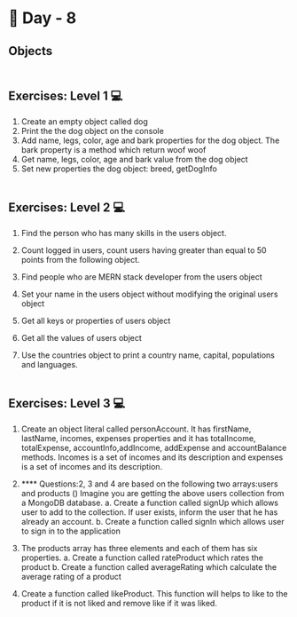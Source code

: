 # 🔖 Day - 8

##   Objects<br><br>

## Exercises: Level 1 💻

1. Create an empty object called dog
2. Print the the dog object on the console
3. Add name, legs, color, age and bark properties for the dog object. The bark property is a method which return woof woof
4. Get name, legs, color, age and bark value from the dog object
5. Set new properties the dog object: breed, getDogInfo<br><br>

## Exercises: Level 2 💻

1. Find the person who has many skills in the users object.

2. Count logged in users, count users having greater than equal to 50 points from the following object.

3. Find people who are MERN stack developer from the users object

4. Set your name in the users object without modifying the original users object

5. Get all keys or properties of users object

6. Get all the values of users object

7. Use the countries object to print a country name, capital, populations and languages.<br><br>

## Exercises: Level 3 💻

1. Create an object literal called personAccount. It has firstName, lastName, incomes, expenses properties and it has totalIncome, totalExpense, accountInfo,addIncome, addExpense and accountBalance methods. Incomes is a set of incomes and its description and expenses is a set of incomes and its description.

2. **** Questions:2, 3 and 4 are based on the following two arrays:users and products ()
Imagine you are getting the above users collection from a MongoDB database. a. Create a function called signUp which allows user to add to the collection. If user exists, inform the user that he has already an account.
b. Create a function called signIn which allows user to sign in to the application

3. The products array has three elements and each of them has six properties. a. Create a function called rateProduct which rates the product b. Create a function called averageRating which calculate the average rating of a product

4. Create a function called likeProduct. This function will helps to like to the product if it is not liked and remove like if it was liked.




